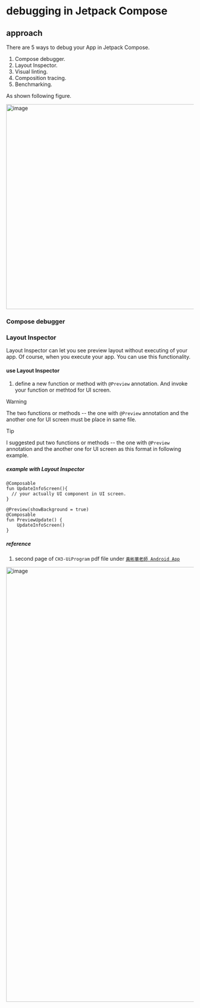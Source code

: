 # debugging in Jetpack Compose
## approach
There are 5 ways to debug your App in Jetpack Compose.

1. Compose debugger.
2. Layout Inspector.
3. Visual linting.
4. Composition tracing.
5. Benchmarking.
   
As shown following figure.

<img width="549" alt="image" src="https://github.com/user-attachments/assets/0f43c8bf-e2c0-4175-91c8-c2f53580173a">

### Compose debugger

### Layout Inspector
Layout Inspector can let you see preview layout without executing of your app. Of course, when you execute your app. You can use this functionality.

#### use Layout Inspector
1. define a new function or method with `@Preview` annotation. And invoke your function or methtod for UI screen.

> [!WARNING]
> The two functions or methods -- the one with `@Preview` annotation and the another one for UI screen must be place in same file.

> [!TIP]
> I suggested put two functions or methods -- the one with `@Preview` annotation and the another one for UI screen as this format in following example.

##### example with Layout Inspector

```
@Composable
fun UpdateInfoScreen(){
  // your actually UI component in UI screen.
}

@Preview(showBackground = true)
@Composable
fun PreviewUpdate() {
    UpdateInfoScreen()
}
```

##### reference
1. second page of `CH3-UiProgram` pdf file under [`黃彬華老師 Android App`](https://www.dropbox.com/scl/fo/9k2go2pqo1efyde1od48w/AH6RTHa3tG0ZnuSSMS5SImk?rlkey=y073ekayhsbagjwfo241sensf&e=1&dl=0)
   
<img width="1165" alt="image" src="https://github.com/user-attachments/assets/1949cd99-6539-4a56-adc9-1a7d8d34b54e">
